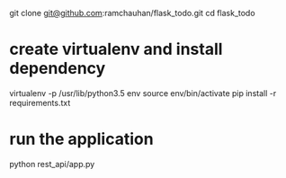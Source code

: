 git clone git@github.com:ramchauhan/flask_todo.git
cd flask_todo

# create virtualenv and install dependency
virtualenv -p /usr/lib/python3.5 env
source env/bin/activate
pip install -r requirements.txt

# run the application
python rest_api/app.py



